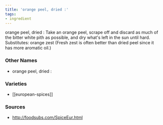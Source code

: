 ```yaml
---
title: 'orange peel, dried :'
tags:
- ingredient
---
```

orange peel, dried : Take an orange peel, scrape off and discard as much of the bitter white pith as possible, and dry what's left in the sun until hard. Substitutes: orange zest (Fresh zest is often better than dried peel since it has more aromatic oil.)

### Other Names

* orange peel, dried :

### Varieties

* [[european-spices]]

### Sources
* http://foodsubs.com/SpiceEur.html
